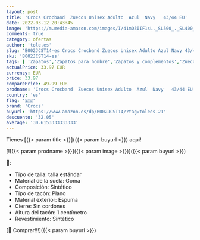 ```yaml
---
layout: post
title: 'Crocs Crocband  Zuecos Unisex Adulto  Azul  Navy   43/44 EU'
date: 2022-03-12 20:43:45
image: 'https://m.media-amazon.com/images/I/41mO3IIF1sL._SL500_._SL400_.jpg'
comments: true
category: ofertas
author: 'tole.es'
slug: 'B002JCST14-es Crocs Crocband Zuecos Unisex Adulto Azul Navy 43/44 EU'
sku: 'B002JCST14-es'
tags: [ 'Zapatos','Zapatos para hombre','Zapatos y complementos','Zuecos y mules para hombre','crocs','zuecos', ]
actualPrice: 33.97 EUR
currency: EUR
price: 33.97
comparePrice: 49.99 EUR
prodname: 'Crocs Crocband  Zuecos Unisex Adulto  Azul  Navy   43/44 EU'
country: 'es'
flag: '🇪🇸'
brand: 'Crocs'
buyurl: 'https://www.amazon.es/dp/B002JCST14/?tag=tolees-21'
descuento: '32.05'
average: '30.6153333333333'
---
```


Tienes [{{< param title >}}]({{< param buyurl >}}) aqui!

[![{{< param prodname >}}]({{< param image >}})]({{< param buyurl >}})

🔎:

- Tipo de talla: talla estándar
- Material de la suela: Goma
- Composición: Sintético
- Tipo de tacón: Plano
- Material exterior: Espuma
- Cierre: Sin cordones
- Altura del tacón: 1 centímetro
- Revestimiento: Sintético

[🛒 Comprar!!!]({{< param buyurl >}})
